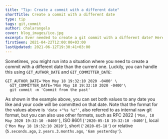 ```yaml
---
title: "Tip: Create a commit with a different date"
shortTitle: Create a commit with a different date
type: tip
tags: git,commit
author: chalarangelo
cover: blog_images/ice.jpg
excerpt: Ever needed to create a git commit with a different date? Here's a quick and easy way to do it.
firstSeen: 2021-04-22T12:00:00+03:00
lastUpdated: 2021-06-12T19:30:41+03:00
---
```


Sometimes, you might run into a situation where you need to create a commit with a different date than the current one. Luckily, you can handle this using `GIT_AUTHOR_DATE` and `GIT_COMMITTER_DATE`:

```shell
GIT_AUTHOR_DATE='Mon May 18 19:32:10 2020 -0400' \
  GIT_COMMITTER_DATE='Mon May 18 19:32:10 2020 -0400'\
  git commit -m 'Commit from the past'
```

As shown in the example above, you can set both values to any date you like and your code will be committed on that date. Note that the format for the values above is `'date +"%s %z"'`, also referred to as internal raw git format, but you can also use other formats, such as RFC 2822 (`'Mon, 18 May 2020 19:32:10 -0400'`), ISO 8601 (`'2020-05-18 19:32:10 -0400'`), local (`'Mon May 18 19:32:10 2020'`), short (`'2020-05-18'`) or relative (`5.seconds.ago`, `2.years.3.months.ago`, `'6am yesterday'`).
